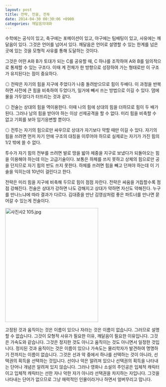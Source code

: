 ```yaml
---
layout: post
title: 전략, 전술, 전투
date: 2014-04-30 00:30:06 +0900
categories: 깨달음의대화
---
```

  


수학에는 공식이 있고, 축구에는 포메이션이 있고, 야구에는 팀배팅이 있고, 사유에는 깨달음이 있다. 그것은 언어를 넘어서 있다. 깨달음은 언어로 설명할 수 있는 한계를 넘은 곳에 있는 것을 모형적 사유를 통해 도달하는 것이다. 

  


그것은 어떤 A와 B가 토대가 되는 C를 공유할 때, C 하나를 조작하여 A와 B를 일의적으로 통제할 수 있는 구조다. 이때 계 전체가 한 방향으로 성장하여 가는 형태로만 이 구조가 유지된다는 점이 중요하다.

  


◎ 전략은 자기의 힘을 지구에 주었다가 나중 돌려받으므로 힘이 두배다. 이 과정을 반복하면 사전에 큰 힘을 비축하여 두었다가, 일거에 빼서 쓰는 방법으로 이길 수 있다. 댐에 물을 가두었다가 터뜨리는 것과 같다. 

  


◎ 전술는 상대의 힘을 역이용한다. 이때 나의 힘에 상대의 힘을 더하므로 힘이 두 배가 된다. 그러나 남의 힘을 받아야 하는 이상 선제공격을 할 수 없다. 미리 힘을 비축할 수 없고 기회를 보아 임기응변할 뿐이다. 

  


◎ 전투는 자기의 힘으로만 싸우므로 상대가 자기보다 약할 때만 이길 수 있다. 자기의 힘을 쓰려면 먼저 자기 안에 구조의 대칭을 이루어야 하므로 실제로는 자기가 가진 힘의 1/2 밖에 쓸 수 없다. 

  


투수가 자기 힘의 전부를 쓰려면 발로 땅을 밟아 체중을 지구로 보냈다가 되돌아오는 힘을 이용해야 하는데 이는 고급기술이다. 보통은 하체를 쓰지 못하고 상체의 힘으로만 공을 던지므로 자기 힘의 반도 쓰지 못한다. 하체를 쓰려면 힘을 빼고 던져야 하는데 이 기술을 익히는데 10년이 걸린다고 한다. 

  


전략은 미리 힘을 지구에 비축해 두므로 힘이 점점 자란다. 전략은 싸움을 거듭할수록 점점 강해진다. 전술은 상대가 강하면 나도 강해지고 상대가 약하면 자신도 약해진다. 누구를 만나느냐에 따라 결과가 다르다. 김대중을 만난 김영삼처럼 좋은 파트너를 만나면 묻어갈 수 있는게 전술이다. 

  



 <img src="files/attach/images/198/689/469/사진사2 105.jpg" alt="사진사2 105.jpg" width="300" height="368" /> 

  


고정된 것과 움직이는 것은 이름이 있으나 자라는 것은 이름이 없습니다. 그러므로 설명할 수 없습니다. 그것이 모형적 사유가 필요한 이유, 깨달음이 필요한 이유입니다. 그것은 가속도와 같습니다. 그것은 정지한 것도 아니고 움직이는 것도 아니면서 일정한 것입니다. 정지된 것과 움직이는 것은 이름이 있으나 가속도는 물리학자가 발견하여 명명하기 전까지는 이름이 없습니다. 그것은 선과 악 중에서 하나를 선택하는 것이 아니라, 선택권의 획득을 선택하는 것입니다. 선이나 악은 알려져 있으나 선택권의 획득을 나타내는 단어나 개념은 알려져 있지 않습니다. 그러나 영화나 소설의 주인공은 입체적 캐릭터이고 입체적 캐릭터는 선한 자나 악한 자가 아니라 선택권을 차지하는 자입니다. 그것을 나타내는 단어가 없으므로 그냥 매력적인 인물이라거나 하면서 얼버무리고 맙니다.
